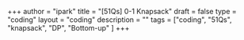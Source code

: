 +++
author = "ipark"
title = "[51Qs] 0-1 Knapsack"
draft =  false
type = "coding"
layout = "coding"
description = ""
tags = ["coding", "51Qs", "knapsack", "DP", "Bottom-up"
]
+++

<script src="https://gist.github.com/ipark-CS/7119398f1239a621d4556f29de846830.js"></script>
